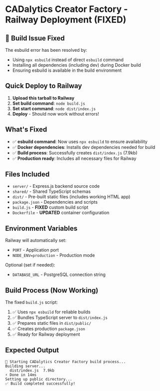 # CADalytics Creator Factory - Railway Deployment (FIXED)

## 🔧 Build Issue Fixed

The esbuild error has been resolved by:
- Using `npx esbuild` instead of direct `esbuild` command
- Installing all dependencies (including dev) during Docker build
- Ensuring esbuild is available in the build environment

## Quick Deploy to Railway

1. **Upload this tarball to Railway**
2. **Set build command**: `node build.js`
3. **Set start command**: `node dist/index.js`
4. **Deploy** - Should now work without errors!

## What's Fixed

- ✅ **esbuild command**: Now uses `npx esbuild` to ensure availability
- ✅ **Docker dependencies**: Installs dev dependencies needed for build
- ✅ **Build process**: Successfully creates `dist/index.js` (7.9kb)
- ✅ **Production ready**: Includes all necessary files for Railway

## Files Included

- `server/` - Express.js backend source code
- `shared/` - Shared TypeScript schemas
- `dist/` - Pre-built static files (includes working HTML app)
- `package.json` - Dependencies and scripts
- `build.js` - **FIXED** custom build script
- `Dockerfile` - **UPDATED** container configuration

## Environment Variables

Railway will automatically set:
- `PORT` - Application port
- `NODE_ENV=production` - Production mode

Optional (set if needed):
- `DATABASE_URL` - PostgreSQL connection string

## Build Process (Now Working)

The fixed `build.js` script:
1. ✅ Uses `npx esbuild` for reliable builds
2. ✅ Bundles TypeScript server to `dist/index.js`
3. ✅ Prepares static files in `dist/public/`
4. ✅ Creates production `package.json`
5. ✅ Ready for Railway deployment

## Expected Output

```
🚀 Starting CADalytics Creator Factory build process...
Building server...
  dist/index.js  7.9kb
⚡ Done in 14ms
Setting up public directory...
✅ Build completed successfully!
```